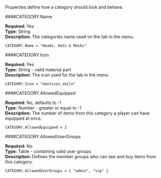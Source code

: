 <p class="lead">Properties define how a category should look and behave.</p>

####<a name="properties-name"></a>CATEGORY.Name

**Required:** Yes  
**Type:** <span class="type">String</span>  
**Description:** The categories name used on the tab in the menu.

    CATEGORY.Name = "Heads, Hats & Masks"

####<a name="properties-icon"></a>CATEGORY.Icon

**Required:** Yes  
**Type:** <span class="type">String</span> - valid material part  
**Description:** The icon used for the tab in the menu.

    CATEGORY.Icon = "emoticon_smile"

####<a name="properties-allowequipped"></a>CATEGORY.AllowedEquipped

**Required:** No, defaults to -1  
**Type:** <span class="type">Number</span> - greater or equal to -1  
**Description:** The number of items from this category a player can have equipped at once.

    CATEGORY.AllowedEquipped = 2

####<a name="properties-allowedusergroups"></a>CATEGORY.AllowedUserGroups

**Required:** No  
**Type:** <span class="type">Table</span> - containing valid user groups  
**Description:** Defines the member groups who can see and buy items from this category.

    CATEGORY.AllowedUserGroups = { "admin", "vip" }
